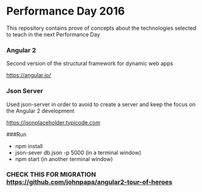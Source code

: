 # Performance Day 2016

This repository contains prove of concepts about the technologies selected to teach in the next Performance Day

### Angular 2
Second version of the structural framework for dynamic web apps

https://angular.io/

### Json Server
Used json-server in order to avoid to create a server and keep the focus on the Angular 2 development

https://jsonplaceholder.typicode.com

###Run

* npm install
* json-sever db.json -p 5000 (in a terminal window)
* npm start (in another terminal window)

### CHECK THIS FOR MIGRATION https://github.com/johnpapa/angular2-tour-of-heroes